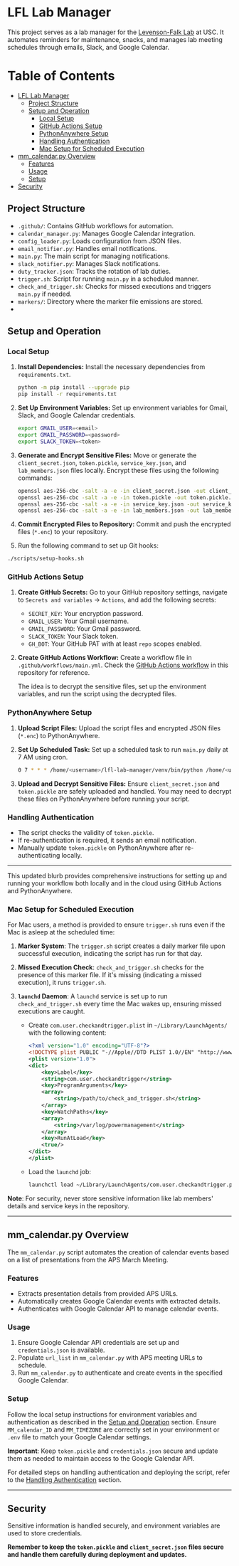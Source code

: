 # LFL Lab Manager

This project serves as a lab manager for the [Levenson-Falk Lab](https://dornsife.usc.edu/lfl/) at USC. It automates reminders for maintenance, snacks, and manages lab meeting schedules through emails, Slack, and Google Calendar.

# Table of Contents

- [LFL Lab Manager](#lfl-lab-manager)
  - [Project Structure](#project-structure)
  - [Setup and Operation](#setup-and-operation)
    - [Local Setup](#local-setup)
    - [GitHub Actions Setup](#github-actions-setup)
    - [PythonAnywhere Setup](#pythonanywhere-setup)
    - [Handling Authentication](#handling-authentication)
    - [Mac Setup for Scheduled Execution](#mac-setup-for-scheduled-execution)
- [mm_calendar.py Overview](#mm_calendarpy-overview)
  - [Features](#features)
  - [Usage](#usage)
  - [Setup](#setup)
- [Security](#security)

## Project Structure

- `.github/`: Contains GitHub workflows for automation.
- `calendar_manager.py`: Manages Google Calendar integration.
- `config_loader.py`: Loads configuration from JSON files.
- `email_notifier.py`: Handles email notifications.
- `main.py`: The main script for managing notifications.
- `slack_notifier.py`: Manages Slack notifications.
- `duty_tracker.json`: Tracks the rotation of lab duties.
- `trigger.sh`: Script for running `main.py` in a scheduled manner.
- `check_and_trigger.sh`: Checks for missed executions and triggers `main.py` if needed.
- `markers/`: Directory where the marker file emissions are stored.
-

## Setup and Operation

### Local Setup

1. **Install Dependencies:**
   Install the necessary dependencies from `requirements.txt`.

   ```bash
   python -m pip install --upgrade pip
   pip install -r requirements.txt
   ```

2. **Set Up Environment Variables:**
   Set up environment variables for Gmail, Slack, and Google Calendar credentials.

   ```bash
   export GMAIL_USER=<email>
   export GMAIL_PASSWORD=<password>
   export SLACK_TOKEN=<token>
   ```

3. **Generate and Encrypt Sensitive Files:**
   Move or generate the `client_secret.json`, `token.pickle`, `service_key.json`, and `lab_members.json` files locally. Encrypt these files using the following commands:

   ```bash
   openssl aes-256-cbc -salt -a -e -in client_secret.json -out client_secret.json.enc -pass pass:$SECRET_KEY -pbkdf2
   openssl aes-256-cbc -salt -a -e -in token.pickle -out token.pickle.enc -pass pass:$SECRET_KEY -pbkdf2
   openssl aes-256-cbc -salt -a -e -in service_key.json -out service_key.json.enc -pass pass:$SECRET_KEY -pbkdf2
   openssl aes-256-cbc -salt -a -e -in lab_members.json -out lab_members.json.enc -pass pass:$SECRET_KEY -pbkdf2
   ```

4. **Commit Encrypted Files to Repository:**
   Commit and push the encrypted files (`*.enc`) to your repository.

5. Run the following command to set up Git hooks:

```bash
./scripts/setup-hooks.sh
```

### GitHub Actions Setup

1. **Create GitHub Secrets:**
   Go to your GitHub repository settings, navigate to `Secrets and variables` -> `Actions`, and add the following secrets:

   - `SECRET_KEY`: Your encryption password.
   - `GMAIL_USER`: Your Gmail username.
   - `GMAIL_PASSWORD`: Your Gmail password.
   - `SLACK_TOKEN`: Your Slack token.
   - `GH_BOT`: Your GitHub PAT with at least `repo` scopes enabled.

2. **Create GitHub Actions Workflow:**
   Create a workflow file in `.github/workflows/main.yml`. Check the [GitHub Actions workflow](.github/workflows/main.yml) in this repository for reference.

   The idea is to decrypt the sensitive files, set up the environment variables, and run the script using the decrypted files.

### PythonAnywhere Setup

1. **Upload Script Files:**
   Upload the script files and encrypted JSON files (`*.enc`) to PythonAnywhere.

2. **Set Up Scheduled Task:**
   Set up a scheduled task to run `main.py` daily at 7 AM using cron.

   ```bash
   0 7 * * * /home/<username>/lfl-lab-manager/venv/bin/python /home/<username>/lfl-lab-manager/main.py
   ```

3. **Upload and Decrypt Sensitive Files:**
   Ensure `client_secret.json` and `token.pickle` are safely uploaded and handled. You may need to decrypt these files on PythonAnywhere before running your script.

### Handling Authentication

- The script checks the validity of `token.pickle`.
- If re-authentication is required, it sends an email notification.
- Manually update `token.pickle` on PythonAnywhere after re-authenticating locally.

---

This updated blurb provides comprehensive instructions for setting up and running your workflow both locally and in the cloud using GitHub Actions and PythonAnywhere.

### Mac Setup for Scheduled Execution

For Mac users, a method is provided to ensure `trigger.sh` runs even if the Mac is asleep at the scheduled time:

1. **Marker System**: The `trigger.sh` script creates a daily marker file upon successful execution, indicating the script has run for that day.

2. **Missed Execution Check**: `check_and_trigger.sh` checks for the presence of this marker file. If it's missing (indicating a missed execution), it runs `trigger.sh`.

3. **`launchd` Daemon**: A `launchd` service is set up to run `check_and_trigger.sh` every time the Mac wakes up, ensuring missed executions are caught.

   - Create `com.user.checkandtrigger.plist` in `~/Library/LaunchAgents/` with the following content:
     ```xml
     <?xml version="1.0" encoding="UTF-8"?>
     <!DOCTYPE plist PUBLIC "-//Apple//DTD PLIST 1.0//EN" "http://www.apple.com/DTDs/PropertyList-1.0.dtd">
     <plist version="1.0">
     <dict>
         <key>Label</key>
         <string>com.user.checkandtrigger</string>
         <key>ProgramArguments</key>
         <array>
             <string>/path/to/check_and_trigger.sh</string>
         </array>
         <key>WatchPaths</key>
         <array>
             <string>/var/log/powermanagement</string>
         </array>
         <key>RunAtLoad</key>
         <true/>
     </dict>
     </plist>
     ```
   - Load the `launchd` job:
     ```bash
     launchctl load ~/Library/LaunchAgents/com.user.checkandtrigger.plist
     ```

**Note**: For security, never store sensitive information like lab members' details and service keys in the repository.

---

## mm_calendar.py Overview

The `mm_calendar.py` script automates the creation of calendar events based on a list of presentations from the APS March Meeting.

### Features

- Extracts presentation details from provided APS URLs.
- Automatically creates Google Calendar events with extracted details.
- Authenticates with Google Calendar API to manage calendar events.

### Usage

1. Ensure Google Calendar API credentials are set up and `credentials.json` is available.
2. Populate `url_list` in `mm_calendar.py` with APS meeting URLs to schedule.
3. Run `mm_calendar.py` to authenticate and create events in the specified Google Calendar.

### Setup

Follow the local setup instructions for environment variables and authentication as described in the [Setup and Operation](#setup-and-operation) section. Ensure `MM_calendar_ID` and `MM_TIMEZONE` are correctly set in your environment or `.env` file to match your Google Calendar settings.

**Important**: Keep `token.pickle` and `credentials.json` secure and update them as needed to maintain access to the Google Calendar API.

For detailed steps on handling authentication and deploying the script, refer to the [Handling Authentication](#handling-authentication) section.

---

## Security

Sensitive information is handled securely, and environment variables are used to store credentials.

**Remember to keep the `token.pickle` and `client_secret.json` files secure and handle them carefully during deployment and updates.**
